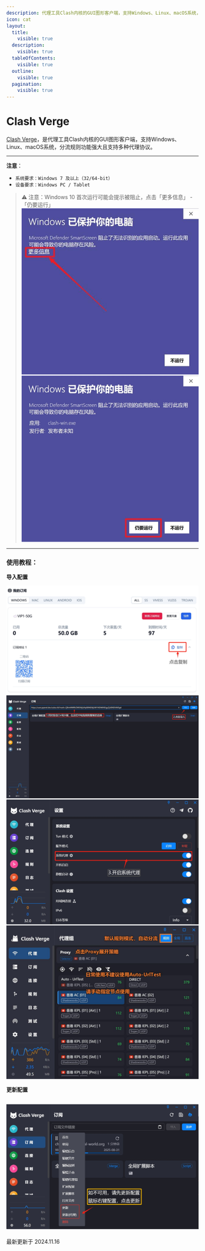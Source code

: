 ```yaml
---
description: 代理工具Clash内核的GUI图形客户端，支持Windows、Linux、macOS系统，分流规则功能强大且支持多种代理协议
icon: cat
layout:
  title:
    visible: true
  description:
    visible: true
  tableOfContents:
    visible: true
  outline:
    visible: true
  pagination:
    visible: true
---
```


# Clash Verge

[Clash Verge](https://github.com/clash-verge-rev/clash-verge-rev/releases/download/v1.7.7/Clash.Verge\_1.7.7\_x64-setup.exe)，是代理工具Clash内核的GUI图形客户端，支持Windows、Linux、macOS系统，分流规则功能强大且支持多种代理协议。

***

**注意**：

* `系统要求：Windows 7 及以上（32/64-bit）`
* `设备要求：Windows PC / Tablet`

> ⚠️ 注意：Windows 10 首次运行可能会提示被阻止，点击「更多信息」 - 「仍要运行」 ![图一](clash-verge-01.jpg)![图二](clash-verge-02.jpg)

***

### 使用教程：

**导入配置**

![图三](clash-verge-03.png) ![图四](clash-verge-04.png) ![图五](clash-verge-05.png) ![图六](clash-verge-06.jpg)

**更新配置**

## ![图七](clash-verge-07.png)

最新更新于 2024.11.16
